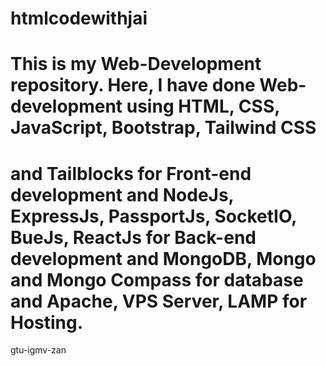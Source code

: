 # htmlcodewithjai
# This is my Web-Development repository. Here, I have done Web-development using HTML, CSS, JavaScript, Bootstrap, Tailwind CSS
# and Tailblocks for Front-end development and NodeJs, ExpressJs, PassportJs, SocketIO, BueJs, ReactJs for Back-end development and MongoDB, Mongo and Mongo Compass for database and Apache, VPS Server, LAMP for Hosting.
gtu-igmv-zan

